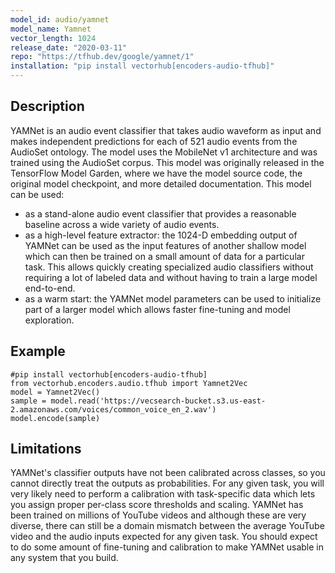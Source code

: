 ```yaml
---
model_id: audio/yamnet
model_name: Yamnet 
vector_length: 1024
release_date: "2020-03-11"
repo: "https://tfhub.dev/google/yamnet/1"
installation: "pip install vectorhub[encoders-audio-tfhub]"
---
```


## Description

YAMNet is an audio event classifier that takes audio waveform as input and makes independent predictions for each 
of 521 audio events from the AudioSet ontology. The model uses the MobileNet v1 architecture and was trained using 
the AudioSet corpus. This model was originally released in the TensorFlow Model Garden, where we have the model 
source code, the original model checkpoint, and more detailed documentation.
This model can be used: 

- as a stand-alone audio event classifier that provides a reasonable baseline across a wide variety of audio events.
- as a high-level feature extractor: the 1024-D embedding output of YAMNet can be used as the input features of another shallow model which can then be trained on a small amount of data for a particular task. This allows quickly creating specialized audio classifiers without requiring a lot of labeled data and without having to train a large model end-to-end.
- as a warm start: the YAMNet model parameters can be used to initialize part of a larger model which allows faster fine-tuning and model exploration.


## Example

```
#pip install vectorhub[encoders-audio-tfhub]
from vectorhub.encoders.audio.tfhub import Yamnet2Vec
model = Yamnet2Vec()
sample = model.read('https://vecsearch-bucket.s3.us-east-2.amazonaws.com/voices/common_voice_en_2.wav')
model.encode(sample)
```

## Limitations

YAMNet's classifier outputs have not been calibrated across classes, so you cannot directly treat 
the outputs as probabilities. For any given task, you will very likely need to perform a calibration with task-specific data 
which lets you assign proper per-class score thresholds and scaling.
YAMNet has been trained on millions of YouTube videos and although these are very diverse, there can still be a domain mismatch 
between the average YouTube video and the audio inputs expected for any given task. You should expect to do some amount of 
fine-tuning and calibration to make YAMNet usable in any system that you build.
